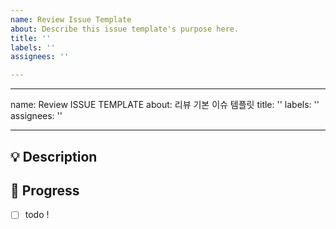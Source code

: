 ```yaml
---
name: Review Issue Template
about: Describe this issue template's purpose here.
title: ''
labels: ''
assignees: ''

---
```


---
name: Review ISSUE TEMPLATE
about: 리뷰 기본 이슈 템플릿
title: ''
labels: ''
assignees: ''

---

## 💡 Description
<!-- 이슈에 대한 내용을 설명해주세요. -->

## 📝  Progress
<!-- 해야 할 일들을 적어주세요. -->
- [ ] todo !
